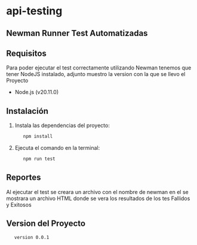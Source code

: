 # api-testing

## Newman Runner Test Automatizadas

## Requisitos

Para poder ejecutar el test correctamente utilizando Newman tenemos que tener NodeJS instalado, adjunto muestro la version con la que se llevo el Proyecto

- Node.js (v20.11.0)

## Instalación

1. Instala las dependencias del proyecto:

   ```bash
      npm install
   ```

2. Ejecuta el comando en la terminal:
  
   ```bash
      npm run test
   ```

## Reportes

Al ejecutar el test  se creara un archivo con el nombre de newman en el se mostrara un archivo HTML donde se vera los resultados de los tes Fallidos y Exitosos

## Version del Proyecto

``` bash
   version 0.0.1
```
